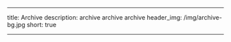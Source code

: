 ---

title: Archive
description: archive archive archive
header_img: /img/archive-bg.jpg
short: true

---